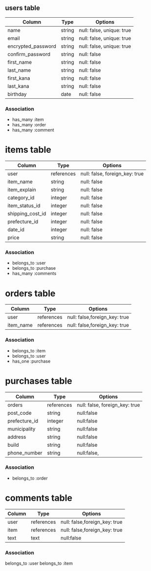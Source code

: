 ## users table
| Column             | Type                | Options                   |
|--------------------|---------------------|---------------------------|
| name               | string              | null: false, unique: true |
| email              | string              | null: false, unique: true |
| encrypted_password | string              | null: false, unique: true |
| confirm_password   | string              | null: false               |
| first_name         | string              | null: false               |
| last_name          | string              | null: false               |
| first_kana         | string              | null: false               |
| last_kana          | string              | null: false               |
| birthday           | date                | null: false               |

### Association
* has_many :item
* has_many :order
* has_many :comment

# items table
| Column             | Type                | Options                   |
|--------------------|---------------------|---------------------------|
| user               | references          | null: false, foreign_key: true |
| item_name          | string              | null: false               |
| item_explain       | string              | null: false               |
| category_id        | integer             | null: false               |
| item_status_id     | integer             | null: false               |
| shipping_cost_id   | integer             | null: false               |
| prefecture_id      | integer             | null: false               |
| date_id            | integer             | null: false               |
| price              | string              | null: false               |
### Association

- belongs_to :user
- belongs_to :purchase
- has_many :comments

# orders table
| Column             | Type                | Options                   |
|--------------------|---------------------|---------------------------|
| user               | references          | null: false,foreign_key: true|
| item_name          | references          | null: false,foreign_key: true|

### Association
- belongs_to :item
- belongs_to :user
- has_one :purchase

# purchases table
| Column             | Type                | Options                   |
|--------------------|---------------------|---------------------------| 
| orders	           | references          | null: false, foreign_key: true|
| post_code          | string              | null:false                |
| prefecture_id      | integer             | null:false                |
| municipality       | string              | null:false                |
| address            | string              | null:false                |
| build              | string              | null:false                |
| phone_number       | string              | null:false,               |

### Association
- belongs_to :order

# comments table
| Column             | Type                | Options                   |
|--------------------|---------------------|---------------------------| 
| user               | references          | null: false,foreign_key: true|
| item               | references          | null: false,foreign_key: true|
| text               | text                | null:false                |

### Association
belongs_to :user
belongs_to :item